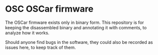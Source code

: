 # OSC OSCar firmware

The OSCar firmware exists only in binary form. This repository is for keeping the disassembled binary and annotating it with comments, to analyze how it works. 

Should anyone find bugs in the software, they could also be recorded as issues here, to keep track of them.
